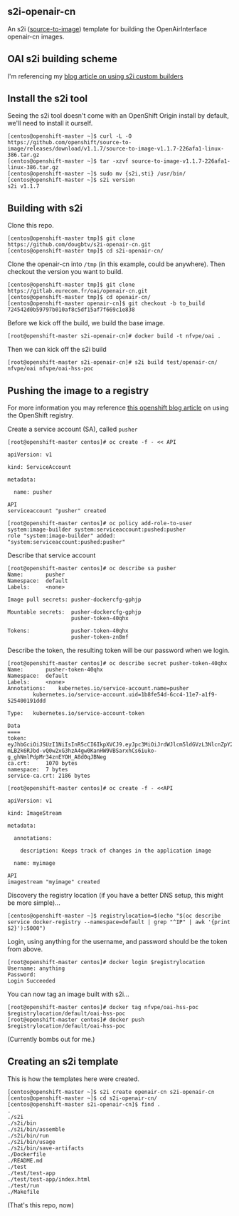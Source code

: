 ## s2i-openair-cn

An s2i ([source-to-image](https://github.com/openshift/source-to-image)) template for building the OpenAirInterface openair-cn images.

## OAI s2i building scheme

I'm referencing my [blog article on using s2i custom builders](http://dougbtv.com/nfvpe/2016/12/09/openshift-s2i-custom-builder/)

## Install the s2i tool

Seeing the s2i tool doesn't come with an OpenShift Origin install by default, we'll need to install it ourself.

```
[centos@openshift-master ~]$ curl -L -O https://github.com/openshift/source-to-image/releases/download/v1.1.7/source-to-image-v1.1.7-226afa1-linux-386.tar.gz
[centos@openshift-master ~]$ tar -xzvf source-to-image-v1.1.7-226afa1-linux-386.tar.gz 
[centos@openshift-master ~]$ sudo mv {s2i,sti} /usr/bin/
[centos@openshift-master ~]$ s2i version
s2i v1.1.7
```

## Building with s2i

Clone this repo.

```
[centos@openshift-master tmp]$ git clone https://github.com/dougbtv/s2i-openair-cn.git
[centos@openshift-master tmp]$ cd s2i-openair-cn/
```

Clone the openair-cn into `/tmp` (in this example, could be anywhere). Then checkout the version you want to build.

```
[centos@openshift-master tmp]$ git clone https://gitlab.eurecom.fr/oai/openair-cn.git
[centos@openshift-master tmp]$ cd openair-cn/
[centos@openshift-master openair-cn]$ git checkout -b to_build 724542d0b59797b010af8c5df15af7f669c1e838
```

Before we kick off the build, we build the base image.

```
[root@openshift-master s2i-openair-cn]# docker build -t nfvpe/oai .
```

Then we can kick off the s2i build

```
[root@openshift-master s2i-openair-cn]# s2i build test/openair-cn/ nfvpe/oai nfvpe/oai-hss-poc
```

## Pushing the image to a registry

For more information you may reference [this openshift blog article](https://blog.openshift.com/remotely-push-pull-container-images-openshift/) on using the OpenShift registry.

Create a service account (SA), called `pusher`

```
[root@openshift-master centos]# oc create -f - << API

apiVersion: v1

kind: ServiceAccount

metadata:

  name: pusher

API
serviceaccount "pusher" created
```

```
[root@openshift-master centos]# oc policy add-role-to-user system:image-builder system:serviceaccount:pushed:pusher
role "system:image-builder" added: "system:serviceaccount:pushed:pusher"
```

Describe that service account

```
[root@openshift-master centos]# oc describe sa pusher
Name:       pusher
Namespace:  default
Labels:     <none>

Image pull secrets: pusher-dockercfg-gphjp

Mountable secrets:  pusher-dockercfg-gphjp
                    pusher-token-40qhx

Tokens:             pusher-token-40qhx
                    pusher-token-zn8mf
```

Describe the token, the resulting token will be our password when we login.

```
[root@openshift-master centos]# oc describe secret pusher-token-40qhx
Name:       pusher-token-40qhx
Namespace:  default
Labels:     <none>
Annotations:    kubernetes.io/service-account.name=pusher
        kubernetes.io/service-account.uid=1b8fe54d-6cc4-11e7-a1f9-525400191ddd

Type:   kubernetes.io/service-account-token

Data
====
token:      eyJhbGciOiJSUzI1NiIsInR5cCI6IkpXVCJ9.eyJpc3MiOiJrdWJlcm5ldGVzL3NlcnZpY2VhY2NvdW50Iiwia3ViZXJuZXRlcy5pby9zZXJ2aWNlYWNjb3VudC9uYW1lc3BhY2UiOiJkZWZhdWx0Iiwia3ViZXJuZXRlcy5pby9zZXJ2aWNlYWNjb3VudC9zZWNyZXQubmFtZSI6InB1c2hlci10b2tlbi00MHFoeCIsImt1YmVybmV0ZXMuaW8vc2VydmljZWFjY291bnQvc2VydmljZS1hY2NvdW50Lm5hbWUiOiJwdXNoZXIiLCJrdWJlcm5ldGVzLmlvL3NlcnZpY2VhY2NvdW50L3NlcnZpY2UtYWNjb3VudC51aWQiOiIxYjhmZTU0ZC02Y2M0LTExZTctYTFmOS01MjU0MDAxOTFkZGQiLCJzdWIiOiJzeXN0ZW06c2VydmljZWFjY291bnQ6ZGVmYXVsdDpwdXNoZXIifQ.BLARfQ9Amw7KuOUmdxBz2yjqmaP4AGmXfkow9r71VdXWbz96T6gkD4ezQLQZWFim3_vhBoCt9IeFuyy0rX9s3NoEWoKtoZHF5LqnY0kbuHiROyeoyidg2WNZqjunKND16jYVRtVcgu4f7PX4cnG16mZV0KAl7dmNmH9WLDghXYRjIiOhAOxX9yeXzFjTTMIYZBYjIitTPY1Tf8HpaECAsWloiLOiRTTW6FEXf_qCeDBdqLD_J4r1lmjDXwLvtFV7Ze6t604-mLB2k6RJbd-vQ0w2xG3hzA4gw0KanHW9VBSarxhCs6iuko-g_ghNmlPdpMr34znEYOH_A8d0qJBNeg
ca.crt:     1070 bytes
namespace:  7 bytes
service-ca.crt: 2186 bytes
```



```
[root@openshift-master centos]# oc create -f - <<API

apiVersion: v1

kind: ImageStream

metadata:

  annotations:

    description: Keeps track of changes in the application image

  name: myimage

API
imagestream "myimage" created
```

Discovery the registry location (if you have a better DNS setup, this might be more simple)...

```
[centos@openshift-master ~]$ registrylocation=$(echo "$(oc describe service docker-registry --namespace=default | grep "^IP" | awk '{print $2}'):5000")
```

Login, using anything for the username, and password should be the token from above.

```
[root@openshift-master centos]# docker login $registrylocation
Username: anything
Password: 
Login Succeeded
```

You can now tag an image built with s2i...

```
[root@openshift-master centos]# docker tag nfvpe/oai-hss-poc $registrylocation/default/oai-hss-poc
[root@openshift-master centos]# docker push $registrylocation/default/oai-hss-poc
```

(Currently bombs out for me.)

## Creating an s2i template

This is how the templates here were created.

```
[centos@openshift-master ~]$ s2i create openair-cn s2i-openair-cn
[centos@openshift-master ~]$ cd s2i-openair-cn/
[centos@openshift-master s2i-openair-cn]$ find .
.
./s2i
./s2i/bin
./s2i/bin/assemble
./s2i/bin/run
./s2i/bin/usage
./s2i/bin/save-artifacts
./Dockerfile
./README.md
./test
./test/test-app
./test/test-app/index.html
./test/run
./Makefile
```

(That's this repo, now)
